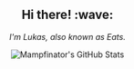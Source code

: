 <h2 align="center">Hi there! :wave:</h2>
<p align="center">
  <i>I'm Lukas, also known as Eats.</i>
</p>
<p align="center">
  <img src="https://github-readme-stats.vercel.app/api?username=Mampfinator&theme=tokyonight&show_icons=true&hide_border=true&count_private=true" alt="Mampfinator's GitHub Stats" />
</p>
